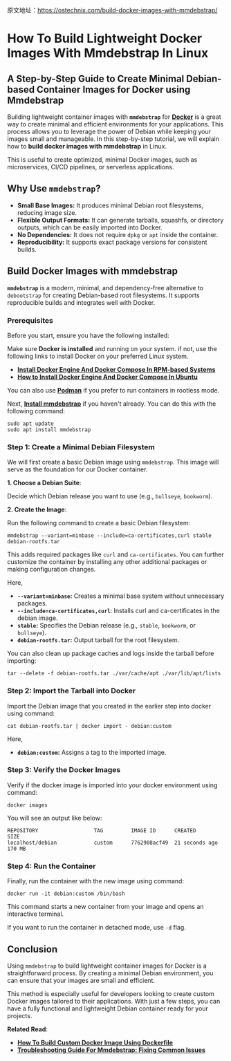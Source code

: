 原文地址：https://ostechnix.com/build-docker-images-with-mmdebstrap/



# How To Build Lightweight Docker Images With Mmdebstrap In Linux

## A Step-by-Step Guide to Create Minimal Debian-based Container Images for Docker using Mmdebstrap



Building lightweight container images with **`mmdebstrap`** for **[Docker](https://ostechnix.com/getting-started-with-docker/)** is a great way to create minimal and efficient environments for your applications. This process allows you to leverage the power of Debian while keeping your images small and manageable. In this step-by-step tutorial, we will explain how to **build docker images with mmdebstrap** in Linux.

This is useful to create optimized, minimal Docker images, such as microservices, CI/CD pipelines, or serverless applications.



## **Why Use `mmdebstrap`?**

- **Small Base Images:** It produces minimal Debian root filesystems, reducing image size.
- **Flexible Output Formats:** It can generate tarballs, squashfs, or directory outputs, which can be easily imported into Docker.
- **No Dependencies:** It does not require `dpkg` or `apt` inside the container.
- **Reproducibility:** It supports exact package versions for consistent builds.



## Build Docker Images with mmdebstrap

**`mmdebstrap`** is a modern, minimal, and dependency-free alternative to `debootstrap` for creating Debian-based root filesystems. It supports reproducible builds and integrates well with Docker.

### Prerequisites

Before you start, ensure you have the following installed:

Make sure **Docker is installed** and running on your system. if not, use the following links to install Docker on your preferred Linux system.

- **[Install Docker Engine And Docker Compose In RPM-based Systems](https://ostechnix.com/install-docker-almalinux-centos-rocky-linux/)**
- **[How to Install Docker Engine And Docker Compose In Ubuntu](https://ostechnix.com/install-docker-ubuntu/)**

You can also use **[Podman](https://ostechnix.com/what-is-podman-and-how-to-install-podman-in-linux/)** if you prefer to run containers in rootless mode.



Next, **[Install mmdebstrap](https://ostechnix.com/create-chroot-environments-using-mmdebstrap-in-debian-linux/)** if you haven't already. You can do this with the following command:

```
sudo apt update
sudo apt install mmdebstrap
```

### Step 1: Create a Minimal Debian Filesystem

We will first create a basic Debian image using `mmdebstrap`. This image will serve as the foundation for our Docker container.

**1. Choose a Debian Suite**:

Decide which Debian release you want to use (e.g., `bullseye`, `bookworm`).

**2. Create the Image**:

Run the following command to create a basic Debian filesystem:

```
mmdebstrap --variant=minbase --include=ca-certificates,curl stable debian-rootfs.tar
```

This adds required packages like `curl` and `ca-certificates`. You can further customize the container by installing any other additional packages or making configuration changes.

Here,

- **`--variant=minbase`:** Creates a minimal base system without unnecessary packages.
- **`--include=ca-certificates,curl`**: Installs curl and ca-certificates in the debian image.
- **`stable`:** Specifies the Debian release (e.g., `stable`, `bookworm`, or `bullseye`).
- **`debian-rootfs.tar`:** Output tarball for the root filesystem.

You can also clean up package caches and logs inside the tarball before importing:



```
tar --delete -f debian-rootfs.tar ./var/cache/apt ./var/lib/apt/lists
```

### Step 2: Import the Tarball into Docker

Import the Debian image that you created in the earlier step into docker using command:

```
cat debian-rootfs.tar | docker import - debian:custom
```

Here,

- **`debian:custom`:** Assigns a tag to the imported image.

### Step 3: Verify the Docker Images

Verify if the docker image is imported into your docker environment using command:

```
docker images
```

You will see an output like below:

```
REPOSITORY                  TAG         IMAGE ID      CREATED         SIZE
localhost/debian            custom      7762908acf49  21 seconds ago  170 MB
```

### Step 4: Run the Container

Finally, run the container with the new image using command:



```
docker run -it debian:custom /bin/bash
```

This command starts a new container from your image and opens an interactive terminal.

If you want to run the container in detached mode, use `-d` flag.

## Conclusion

Using `mmdebstrap` to build lightweight container images for Docker is a straightforward process. By creating a minimal Debian environment, you can ensure that your images are small and efficient.

This method is especially useful for developers looking to create custom Docker images tailored to their applications. With just a few steps, you can have a fully functional and lightweight Debian container ready for your projects.

**Related Read**:

- **[How To Build Custom Docker Image Using Dockerfile](https://ostechnix.com/a-brief-introduction-to-dockerfile/)**
- **[Troubleshooting Guide For Mmdebstrap: Fixing Common Issues](https://ostechnix.com/troubleshooting-mmdebstrap/)**

